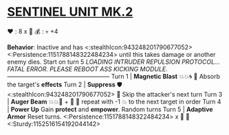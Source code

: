 # [__**SENTINEL UNIT MK.2**__](<https://www.youtube.com/watch?v=AIsQzm17Hf0>)
❤️ : 8 x 👥
💰 : :skull:  +4

**Behavior**: Inactive and has <:stealthIcon:943248201790677052><:Persistence:1151788148322484234> until this takes damage or another enemy dies. Start on turn 5
*LOADING INTRUDER REPULSION PROTOCOL... FATAL ERROR. PLEASE REBOOT ASS KICKING MODULE.*
—————————————————
Turn 1  | **Magnetic Blast** 💥💥🌀 🔀 Absorb the target's __effects__
Turn 2 | **Suppress** 🛡️<:stealthIcon:943248201790677052> 🔀 Skip the attacker's next turn
Turn 3 | **Auger Beam** 💥💥🚫 + 👥  🔀 repeat with -1 💥 to the next target in order
Turn 4 | **Power Up** Gain __protect__ and __empower__. Random turns
Turn 5 | **Adaptive Armor** Reset turns. <:Persistence:1151788148322484234> x 👥 🔀 <:Sturdy:1152516154192044142>
